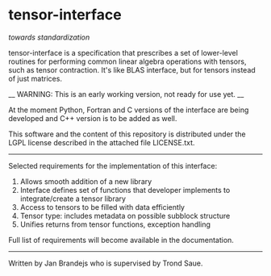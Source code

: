 # tensor-interface
_towards standardization_

tensor-interface is a specification that prescribes a set of lower-level routines for performing common linear algebra operations with tensors, such as tensor contraction. It's like BLAS interface, but for tensors instead of just matrices.

__ WARNING: This is an early working version, not ready for use yet. __

At the moment Python, Fortran and C versions of the interface are being developed and C++ version is to be added as well.


This software and the content of this repository is distributed under the LGPL license described in the attached file LICENSE.txt.

---------

Selected requirements for the implementation of this interface:

1. Allows smooth addition of a new library
2. Interface defines set of functions that developer implements to integrate/create a tensor library
4. Access to tensors to be filled with data efficiently
5. Tensor type: includes metadata on possible subblock structure
6. Unifies returns from tensor functions, exception handling

Full list of requirements will become available in the documentation.


---------

Written by Jan Brandejs who is supervised by Trond Saue.